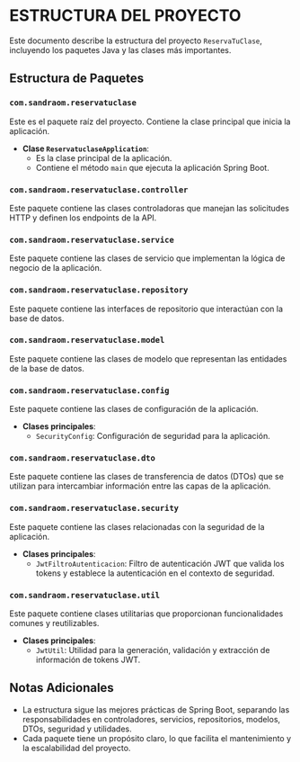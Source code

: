 # ESTRUCTURA DEL PROYECTO

Este documento describe la estructura del proyecto `ReservaTuClase`, incluyendo los paquetes Java y las clases más importantes.

## Estructura de Paquetes

### `com.sandraom.reservatuclase`
Este es el paquete raíz del proyecto. Contiene la clase principal que inicia la aplicación.

- **Clase `ReservatuclaseApplication`**: 
  - Es la clase principal de la aplicación.
  - Contiene el método `main` que ejecuta la aplicación Spring Boot.

### `com.sandraom.reservatuclase.controller`
Este paquete contiene las clases controladoras que manejan las solicitudes HTTP y definen los endpoints de la API.

### `com.sandraom.reservatuclase.service`
Este paquete contiene las clases de servicio que implementan la lógica de negocio de la aplicación.

### `com.sandraom.reservatuclase.repository`
Este paquete contiene las interfaces de repositorio que interactúan con la base de datos.

### `com.sandraom.reservatuclase.model`
Este paquete contiene las clases de modelo que representan las entidades de la base de datos.

### `com.sandraom.reservatuclase.config`
Este paquete contiene las clases de configuración de la aplicación.

- **Clases principales**:
  - `SecurityConfig`: Configuración de seguridad para la aplicación.

### `com.sandraom.reservatuclase.dto`
Este paquete contiene las clases de transferencia de datos (DTOs) que se utilizan para intercambiar información entre las capas de la aplicación.

### `com.sandraom.reservatuclase.security`
Este paquete contiene las clases relacionadas con la seguridad de la aplicación.

- **Clases principales**:
  - `JwtFiltroAutenticacion`: Filtro de autenticación JWT que valida los tokens y establece la autenticación en el contexto de seguridad.

### `com.sandraom.reservatuclase.util`
Este paquete contiene clases utilitarias que proporcionan funcionalidades comunes y reutilizables.

- **Clases principales**:
  - `JwtUtil`: Utilidad para la generación, validación y extracción de información de tokens JWT.

## Notas Adicionales
- La estructura sigue las mejores prácticas de Spring Boot, separando las responsabilidades en controladores, servicios, repositorios, modelos, DTOs, seguridad y utilidades.
- Cada paquete tiene un propósito claro, lo que facilita el mantenimiento y la escalabilidad del proyecto.